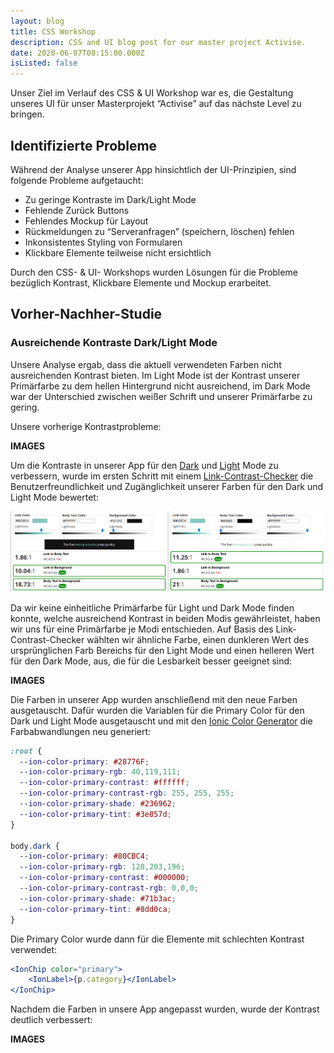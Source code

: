 ```yaml
---
layout: blog
title: CSS Workshop
description: CSS and UI blog post for our master project Activise. 
date: 2020-06-07T08:15:00.000Z
isListed: false
---
```


Unser Ziel im Verlauf des CSS & UI Workshop war es, die Gestaltung unseres UI für unser Masterprojekt “Activise” auf das nächste Level zu bringen.

## Identifizierte Probleme

Während der Analyse unserer App hinsichtlich der UI-Prinzipien, sind folgende Probleme aufgetaucht:
* Zu geringe Kontraste im Dark/Light Mode
* Fehlende Zurück Buttons
* Fehlendes Mockup für Layout
* Rückmeldungen zu “Serveranfragen” (speichern, löschen) fehlen
* Inkonsistentes Styling von Formularen
* Klickbare Elemente teilweise nicht ersichtlich

Durch den CSS- & UI- Workshops wurden Lösungen für die Probleme bezüglich Kontrast, Klickbare Elemente und Mockup erarbeitet.

## Vorher-Nachher-Studie

### Ausreichende Kontraste Dark/Light Mode

Unsere Analyse ergab, dass die aktuell verwendeten Farben nicht ausreichenden Kontrast bieten. Im Light Mode ist der Kontrast unserer Primärfarbe zu dem hellen Hintergrund nicht ausreichend, im Dark Mode war der Unterschied zwischen weißer Schrift und unserer Primärfarbe zu gering.

Unsere vorherige Kontrastprobleme:

**IMAGES** 

Um die Kontraste in unserer App für den [Dark](https://webaim.org/resources/linkcontrastchecker/?fcolor=FFFFFF&bcolor=121212&lcolor=80CBC4) und [Light](https://webaim.org/resources/linkcontrastchecker/?fcolor=000000&bcolor=FFFFFF&lcolor=80CBC4) Mode zu verbessern, wurde im ersten Schritt mit einem [Link-Contrast-Checker](https://webaim.org/resources/linkcontrastchecker/) die Benutzerfreundlichkeit und Zugänglichkeit unserer Farben für den Dark und Light Mode bewertet: 

![Bild von Link-Contrast-Checker Ergebnis mit alten Farben](linkcontrastchecker_before.png "Ergebnis alter Farben mit Link-Contrast-Checker")

Da wir keine einheitliche Primärfarbe für Light und Dark Mode finden konnte, welche ausreichend Kontrast in beiden Modis gewährleistet, haben wir uns für eine Primärfarbe je Modi entschieden. Auf Basis des Link-Contrast-Checker wählten wir ähnliche Farbe, einen dunkleren Wert des ursprünglichen Farb Bereichs für den Light Mode und einen helleren Wert für den Dark Mode, aus, die für die Lesbarkeit besser geeignet sind:

**IMAGES**

Die Farben in unserer App wurden anschließend mit den neue Farben ausgetauscht. Dafür wurden die Variablen für die Primary Color für den Dark und Light Mode ausgetauscht und mit den [Ionic Color Generator](https://ionicframework.com/docs/theming/colors) die Farbabwandlungen neu generiert:

```css
:root {
  --ion-color-primary: #28776F;
  --ion-color-primary-rgb: 40,119,111;
  --ion-color-primary-contrast: #ffffff;
  --ion-color-primary-contrast-rgb: 255, 255, 255;
  --ion-color-primary-shade: #236962;
  --ion-color-primary-tint: #3e857d;
}

body.dark {
  --ion-color-primary: #80CBC4;
  --ion-color-primary-rgb: 128,203,196;
  --ion-color-primary-contrast: #000000;
  --ion-color-primary-contrast-rgb: 0,0,0;
  --ion-color-primary-shade: #71b3ac;
  --ion-color-primary-tint: #8dd0ca;
}
```

Die Primary Color wurde dann für die Elemente mit schlechten Kontrast verwendet:

```jsx
<IonChip color="primary">
    <IonLabel>{p.category}</IonLabel>
</IonChip>
```

Nachdem die Farben in unsere App angepasst wurden, wurde der Kontrast deutlich verbessert:

**IMAGES**